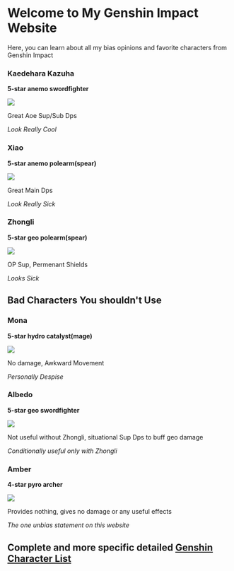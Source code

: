 # Welcome to My Genshin Impact Website

Here, you can learn about all my bias opinions and favorite characters from Genshin Impact

### Kaedehara Kazuha

**5-star anemo swordfighter**

![](https://encrypted-tbn0.gstatic.com/images?q=tbn:ANd9GcQQpslIJLvgC7L-tpYRwAKHii54qH3pdEnGKA&usqp=CAU)

Great Aoe Sup/Sub Dps

_Look Really Cool_

### Xiao

**5-star anemo polearm(spear)**

![](https://tse4.mm.bing.net/th?id=OIP.VUztZ8rNha36-f91OyaTtQHaEK&pid=Api&P=0&w=281&h=159)

Great Main Dps

_Look Really Sick_

### Zhongli

**5-star geo polearm(spear)**

![](https://tse2.mm.bing.net/th?id=OIP.QSqThEbe-NP1lPa3vXpLnAHaEK&pid=Api&P=0&w=277&h=157)

OP Sup, Permenant Shields

_Looks Sick_

## Bad Characters You shouldn't Use

### Mona

**5-star hydro catalyst(mage)**

![](https://tse3.mm.bing.net/th?id=OIP.3WYQT4dThQHLgLYNUjOhCgHaEK&pid=Api&P=0&w=309&h=174)

No damage, Awkward Movement

_Personally Despise_

### Albedo

**5-star geo swordfighter**

![](https://tse3.mm.bing.net/th?id=OIP.R0qdWH9iL6VjlPrjep98ZAHaEc&pid=Api&P=0&w=302&h=182)

Not useful without Zhongli, situational Sup Dps to buff geo damage

_Conditionally useful only with Zhongli_

### Amber

**4-star pyro archer**

![](https://tse4.mm.bing.net/th?id=OIP.9GzstL9ypVX5bkGy8vb11AHaEK&pid=Api&P=0&w=312&h=176)

Provides nothing, gives no damage or any useful effects

_The one unbias statement on this website_



## Complete and more specific detailed [Genshin Character List](https://zilliongamer.com/genshin-impact/c/wiki/genshin-impact-characters-list)
